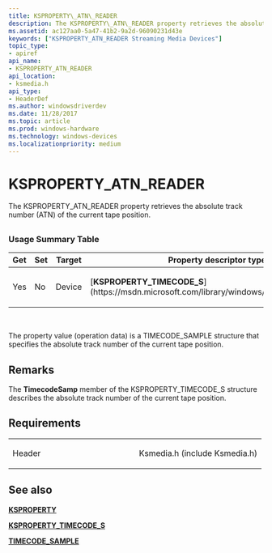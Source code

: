 ```yaml
---
title: KSPROPERTY\_ATN\_READER
description: The KSPROPERTY\_ATN\_READER property retrieves the absolute track number (ATN) of the current tape position.
ms.assetid: ac127aa0-5a47-41b2-9a2d-96090231d43e
keywords: ["KSPROPERTY_ATN_READER Streaming Media Devices"]
topic_type:
- apiref
api_name:
- KSPROPERTY_ATN_READER
api_location:
- ksmedia.h
api_type:
- HeaderDef
ms.author: windowsdriverdev
ms.date: 11/28/2017
ms.topic: article
ms.prod: windows-hardware
ms.technology: windows-devices
ms.localizationpriority: medium
---
```


# KSPROPERTY\_ATN\_READER


The KSPROPERTY\_ATN\_READER property retrieves the absolute track number (ATN) of the current tape position.

## <span id="ddk_ksproperty_atn_reader_ks"></span><span id="DDK_KSPROPERTY_ATN_READER_KS"></span>


### <span id="Usage_Summary_Table"></span><span id="usage_summary_table"></span><span id="USAGE_SUMMARY_TABLE"></span>Usage Summary Table

<table>
<colgroup>
<col width="20%" />
<col width="20%" />
<col width="20%" />
<col width="20%" />
<col width="20%" />
</colgroup>
<thead>
<tr class="header">
<th>Get</th>
<th>Set</th>
<th>Target</th>
<th>Property descriptor type</th>
<th>Property value type</th>
</tr>
</thead>
<tbody>
<tr class="odd">
<td><p>Yes</p></td>
<td><p>No</p></td>
<td><p>Device</p></td>
<td><p>[<strong>KSPROPERTY_TIMECODE_S</strong>](https://msdn.microsoft.com/library/windows/hardware/ff565781)</p></td>
<td><p>[<strong>TIMECODE_SAMPLE</strong>](https://msdn.microsoft.com/library/windows/hardware/ff568528)</p></td>
</tr>
</tbody>
</table>

 

The property value (operation data) is a TIMECODE\_SAMPLE structure that specifies the absolute track number of the current tape position.

Remarks
-------

The **TimecodeSamp** member of the KSPROPERTY\_TIMECODE\_S structure describes the absolute track number of the current tape position.

Requirements
------------

<table>
<colgroup>
<col width="50%" />
<col width="50%" />
</colgroup>
<tbody>
<tr class="odd">
<td><p>Header</p></td>
<td>Ksmedia.h (include Ksmedia.h)</td>
</tr>
</tbody>
</table>

## <span id="see_also"></span>See also


[**KSPROPERTY**](https://msdn.microsoft.com/library/windows/hardware/ff564262)

[**KSPROPERTY\_TIMECODE\_S**](https://msdn.microsoft.com/library/windows/hardware/ff565781)

[**TIMECODE\_SAMPLE**](https://msdn.microsoft.com/library/windows/hardware/ff568528)

 

 






